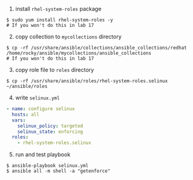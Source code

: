 1. install `rhel-system-roles` package
```shell
$ sudo yum install rhel-system-roles -y
# If you won't do this in lab 17
```
2. copy collection to `mycollections` directory
```shell
$ cp -rf /usr/share/ansible/collections/ansible_collections/redhat /home/rocky/ansible/mycollections/ansible_collections
# If you won't do this in lab 17
```
3. copy role file to `roles` directory
```shell
$ cp -rf /usr/share/ansible/roles/rhel-system-roles.selinux ~/ansible/roles
```
4. write `selinux.yml`
```yml
- name: configure selinux
  hosts: all
  vars:
    selinux_policy: targeted
    selinux_state: enforcing
  roles:
    - rhel-system-roles.selinux
```
5. run and test playbook
```shell
$ ansible-playbook selinux.yml
$ ansible all -m shell -a "getenforce"
```